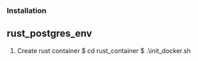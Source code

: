 ### Installation
## rust_postgres_env
1. Create rust container
    $ cd rust_container
    $  .\init_docker.sh